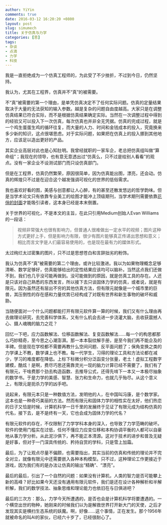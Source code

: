 ```yaml
---
author: YiYin
comments: true
date: 2016-03-12 16:20:20 +0800
layout: post
slug: simumech
title: 关于仿真与力学
categories: [思]
tags:
- 杂谈
- 点滴
- 力学
- 科技
---
```


我是一直拒绝成为一个仿真工程师的，为此受了不少挫折，不过到今日，仍然坚持。

我认为，尤其在工程界，仿真并不“真”的被需要。

不“真”被需要的第一个理由，是单凭仿真决定不了任何实际问题。仿真的定量结果取决于大量的无法获知的输入参数。越是复杂的问题自由度越高。大家只是在调整仿真结果已符合实际，而不是根据仿真结果确定实际。当然在一次调整过程中得到的经验又可以投入下一次仿真，每次仿真也并非全无凭据。仿真的完成过程，就是一个鸡生蛋蛋生鸡的循环往复，而大量的人力、时间和金钱成本的投入，究竟换来多少新的知识，这点很堪思虑。对于实际问题，如果把在仿真上的投入挪到其他地方，应该足以造出更好的产品。

其实企业高层对此也是心知肚明。我曾经就职的一家车企，老总把仿真组叫做“算命组”；我现在的领导，也有意无意透出过“仿真么，只不过是给别人看看”的观点。没有一家企业不设测试部门而只设仿真部门。

但是在工程界，仿真仍然繁荣，原因很简单，因为仿真能出图，漂亮，还会动。仿真的辉煌只不过是在迎合这个越发强调可视化的世界的低俗需求。

我也喜欢好看的图，美感与创意都让人心醉，有的甚至还散发悠远的哲学韵味。但是当学术论文只有依靠专业美工的绘图才能冲上顶级期刊，当学术期刊需要依靠<a href="http://www.mbsj.jp/gtc/TOC/cover/21_01_large.jpg" data-lightbox="cover" data-title="Genes to Cells, Vol.21 No.1, 2016">花俏的封面</a><a href="http://www.mbsj.jp/gtc/TOC/cover/19_08_large.jpg" data-lightbox="cover" data-title="Genes to Cells, Vol.19 No.8, 2014"></a><a href="http://www.mbsj.jp/gtc/TOC/cover/17_08_large.jpg" data-lightbox="cover" data-title="Genes to Cells, Vol.17 No.8, 2012"></a>才能吸引读者，这本身已经是本末倒置。

关于世界的可视化，不是本文的主旨，在此只引用Medium创始人Evan Williams的一段话：

<div class="quote"> <blockquote>
视频非常强大也很有影响力，但普通人很难做出一定水平的视频；图片这种方式更好上手，但是影响力有限，很少有图片能够真正传递出思想和意义；相比而言文字是人们最容易使用的，也是现在最有力的媒体形式。
</blockquote> </div>

太过绚烂太过密集的图片，只不过是思想苍白和言辞拙劣的粉饰。

我认为仿真不“真”被需要的第二个理由，或许比较激进。我以为如果物理概念足够清晰、数学足够好，仿真能够给出的定性结果应该均可以脑补。当然这点我们还做不到，我们也几乎没可能再做到。没可能做到的原因，就是仿真工具的存在。人还是只该对自己熟悉的东西发言，所以接下去只谈固体力学的仿真，或者说，就是有限元。因为虽然还有层出不穷的其他仿真方法，但有限元就像是一个城市里的巨兽，其压倒性的存在感和力量优势已经构成了对既有世界和新生事物的破坏和威胁。

当随便面对一个什么问题都能打开有限元软件算一算的时候，我们又有什么理由再去做理论研究，去完善科学体系，又有什么机会去进一步浇灌大脑，去收获震撼人心、摄人魂魄的脑力之花？

回忆一下吧，应力函数解法、位移函数解法、复变函数解法……每一个的构思都那么巧妙精奇，至今思之心潮澎湃。那一本本裂纹解手册，是至今我们再不能企及的丰碑。但是现在学校都不需要再教什么空间问题、反平面问题了；保角变换之类的力学课上不教，数学课上也不教。每一代学生，习得的理论工具和方法论都在减少，学习的难度都在降低。上标下标微分积分泛函变分张量，老土！虚拟工程数字建模，酷炫！是啊，费尽巧思还需靠灵光一现的脑力计算已经不需要了，我们有了有限元，干啥费那个劲去构造函数、去推导公式，还得先啃下一本又一本极尽抽象的数学书。于是力学的美感、智慧、张力和生命力，也就几乎殆尽。从这个意义上，有限元是扼杀力学的凶手吧。

说起来，有限元本只是一种数值方法，发明他的人，在中国叫冯康，是个数学家。这本也是一种奇巧美丽的方法。然而有限元和固体力学的相性实在太好，他们热恋的日子又恰是时候，计算机科学一日千里的发展终于见证了有限元成为结构仿真的代名，接下去，是不是终有一天，它也会成为固体力学的代名？

有限元软件的存在，不仅限制了力学学科本身的深入，也导致了力学范畴的破坏。软件的使用门槛实在过低，任何不懂应力应变位移和本构协调平衡的人都可以自豪地从事力学分析。从此泥沙俱下，再不能正本清源。这对于技术的进步和普及无疑是好事，但对于一门深具传统的、矜持自赏的学科，只是雪上加霜。

最后，为了让观点尽量不偏颇，也需要指出，其实当前的仿真和传统的理论并不完全对立，就像有限元中还需要嵌入各种本构模型。只不过，这种理论工作更接近于游戏，因为我们有的是办法让仿真的输出“精确”、“漂亮”。

最后的最后，引出了一个自然的问题：如果没有计算机，人类的智力是否可能攀上新的高峰？好比如果今天还没有通用有限元软件，我们是还在设计各种解析和半解析解，我们的数学技法、抽象思维和理论能力也依旧在与日俱进吧？

最后的三次方：那么，力学今天所遭遇的，是否也会是计算机科学将要遭遇的。一个横空出世的物种，她刚来的时候我们以为是解救世界打开新大门的天使，之后才发现其实是横扫生态系统的妖魔。啊，好像……这个事情，正在发生。那个1956年就被命名的叫AI的家伙，已经六十岁了，已经很耐心了。


